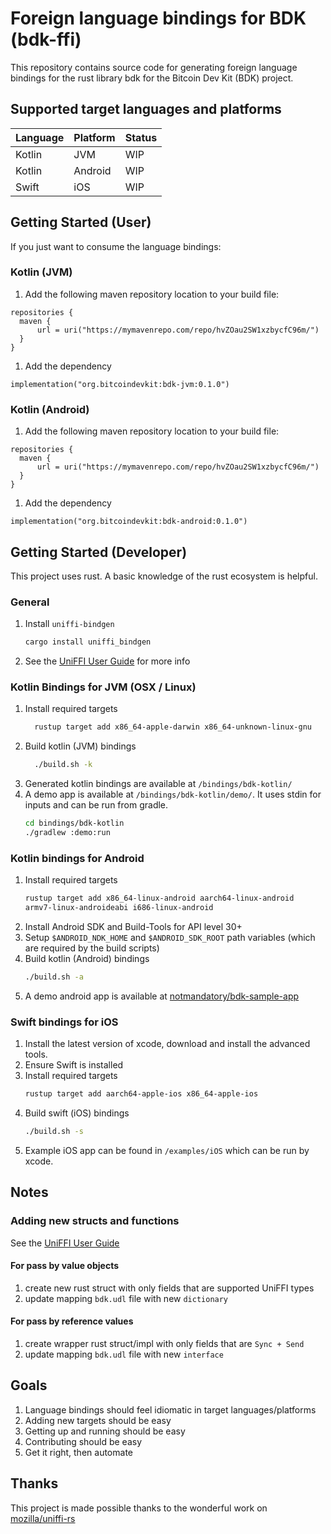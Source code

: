 # Foreign language bindings for BDK (bdk-ffi)

This repository contains source code for generating foreign language bindings
for the rust library bdk for the Bitcoin Dev Kit (BDK) project.

## Supported target languages and platforms

| Language | Platform | Status |
| --- | --- | --- |
| Kotlin | JVM | WIP |
| Kotlin | Android | WIP |
| Swift | iOS | WIP |


## Getting Started (User)

If you just want to consume the language bindings:

### Kotlin (JVM)

1. Add the following maven repository location to your build file:
```
repositories {
  maven {
      url = uri("https://mymavenrepo.com/repo/hvZOau2SW1xzbycfC96m/")
  }
}
```
1. Add the dependency
```
implementation("org.bitcoindevkit:bdk-jvm:0.1.0")
```

### Kotlin (Android)

1. Add the following maven repository location to your build file:
```
repositories {
  maven {
      url = uri("https://mymavenrepo.com/repo/hvZOau2SW1xzbycfC96m/")
  }
}
```
1. Add the dependency
```
implementation("org.bitcoindevkit:bdk-android:0.1.0")
```

## Getting Started (Developer)

This project uses rust. A basic knowledge of the rust ecosystem is helpful.

### General
1. Install `uniffi-bindgen`
    ```sh
    cargo install uniffi_bindgen
    ```
1. See the [UniFFI User Guide](https://mozilla.github.io/uniffi-rs/) for more info

### Kotlin Bindings for JVM (OSX / Linux)

1. Install required targets
    ```sh
      rustup target add x86_64-apple-darwin x86_64-unknown-linux-gnu
    ```
1. Build kotlin (JVM) bindings
    ```sh
      ./build.sh -k
    ```
1. Generated kotlin bindings are available at `/bindings/bdk-kotlin/`
1. A demo app is available at `/bindings/bdk-kotlin/demo/`. It uses stdin for
inputs and can be run from gradle.
    ```sh
    cd bindings/bdk-kotlin
    ./gradlew :demo:run
    ```

### Kotlin bindings for Android

1. Install required targets
    ```sh
    rustup target add x86_64-linux-android aarch64-linux-android
    armv7-linux-androideabi i686-linux-android
    ```
1. Install Android SDK and Build-Tools for API level 30+
1. Setup `$ANDROID_NDK_HOME` and `$ANDROID_SDK_ROOT` path variables (which are
required by the build scripts)
1. Build kotlin (Android) bindings
    ```sh
    ./build.sh -a
    ```
2. A demo android app is available at [notmandatory/bdk-sample-app](https://github.com/notmandatory/bitcoindevkit-android-sample-app/tree/upgrade-to-bdk-ffi/)

### Swift bindings for iOS

1. Install the latest version of xcode, download and install the advanced tools.
1. Ensure Swift is installed
1. Install required targets
    ```sh
    rustup target add aarch64-apple-ios x86_64-apple-ios
    ```
1. Build swift (iOS) bindings
    ```sh
    ./build.sh -s
    ```
1. Example iOS app can be found in `/examples/iOS` which can be run by xcode.

## Notes

### Adding new structs and functions

See the [UniFFI User Guide](https://mozilla.github.io/uniffi-rs/)

#### For pass by value objects

1. create new rust struct with only fields that are supported UniFFI types
1. update mapping `bdk.udl` file with new `dictionary`

#### For pass by reference values 

1. create wrapper rust struct/impl with only fields that are `Sync + Send`
1. update mapping `bdk.udl` file with new `interface`

## Goals

1. Language bindings should feel idiomatic in target languages/platforms
1. Adding new targets should be easy
1. Getting up and running should be easy
1. Contributing should be easy
1. Get it right, then automate

## Thanks

This project is made possible thanks to the wonderful work on [mozilla/uniffi-rs](https://github.com/mozilla/uniffi-rs)

